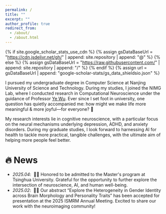 ```yaml
---
permalink: /
title: ""
excerpt: ""
author_profile: true
redirect_from: 
  - /about/
  - /about.html
---
```


{% if site.google_scholar_stats_use_cdn %}
{% assign gsDataBaseUrl = "https://cdn.jsdelivr.net/gh/" | append: site.repository | append: "@" %}
{% else %}
{% assign gsDataBaseUrl = "https://raw.githubusercontent.com/" | append: site.repository | append: "/" %}
{% endif %}
{% assign url = gsDataBaseUrl | append: "google-scholar-stats/gs_data_shieldsio.json" %}

<span class='anchor' id='about-me'></span>

I pursued my undergraduate degree in Computer Science at Nanjing University of Science and Technology. During my studies, I joined the NIMG Lab, where I conducted research in Computational Neuroscience under the guidance of Professor [Ye Wu](https://dryewu.github.io). Ever since I set foot in university, one question has quietly accompanied me: how might we make life more meaningful & more joyful—for everyone? 🤔

My research interests lie in cognitive neuroscience, with a particular focus on the neural mechanisms underlying depression, ADHD, and anxiety disorders. During my graduate studies, I look forward to harnessing AI for health to tackle more practical, tangible challenges, with the ultimate aim of helping more people feel better.



# 🔥 News
- *2025.04*: &nbsp;🎉🎉 Honored to be admitted to the Master's program at Tsinghua University. Grateful for the opportunity to further explore the intersection of neuroscience, AI, and human well-being.
- *2025.02*: &nbsp;🎉🎉 Our abstract “Explore the Heterogeneity in Gender Identity across Brain Morphology and Personality Traits” has been accepted for presentation at the 2025 ISMRM Annual Meeting. Excited to share our work with the neuroimaging community!

